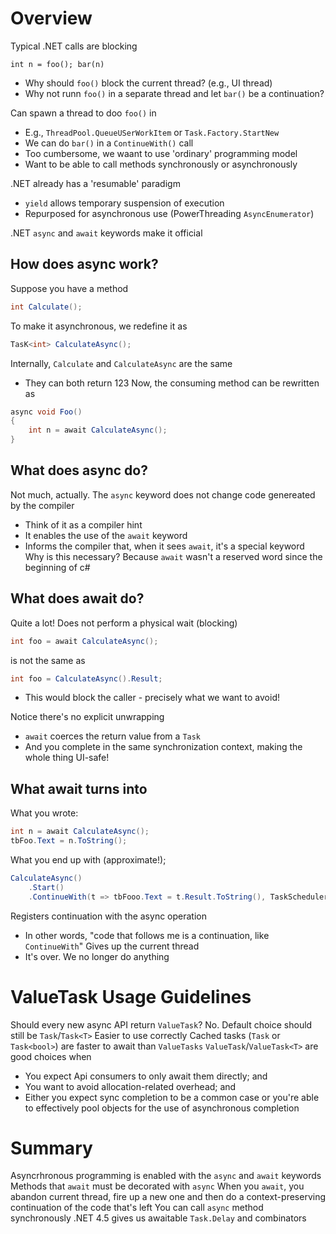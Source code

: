 ﻿# Overview
Typical .NET calls are blocking
```
int n = foo(); bar(n)
```
- Why should `foo()` block the current thread? (e.g., UI thread)
- Why not runn `foo()` in a separate thread and let `bar()` be a continuation?

Can spawn a thread to doo `foo()` in
- E.g., `ThreadPool.QueueUSerWorkItem` or `Task.Factory.StartNew`
- We can do `bar()` in a `ContinueWith()` call
- Too cumbersome, we waant to use 'ordinary' programming model
- Want to be able to call methods synchronously or asynchronously

.NET already has a 'resumable' paradigm
- `yield` allows temporary suspension of execution
- Repurposed for asynchronous use (PowerThreading `AsyncEnumerator`) 

.NET `async` and `await` keywords make it official

## How does async work?
Suppose you have a method
```c#
int Calculate();
```
To make it asynchronous, we redefine it as
```c#
TasK<int> CalculateAsync();
```
Internally, `Calculate` and `CalculateAsync` are the same
- They can both return 123
Now, the consuming method can be rewritten as
```c#
async void Foo()
{
	int n = await CalculateAsync();
}
```

## What does async do?
Not much, actually.
The `async` keyword does not change code genereated by the compiler
- Think of it as a compiler hint
- It enables the use of the `await` keyword
- Informs the compiler that, when it sees `await`, it's a special keyword
Why is this necessary? Because `await` wasn't a reserved word since the beginning of c#

## What does await do?
Quite a lot!
Does not perform a physical wait (blocking)
```c#
int foo = await CalculateAsync();
```

is not the same as
```c#
int foo = CalculateAsync().Result;
```
- This would block the caller - precisely what we want to avoid!

Notice there's no explicit unwrapping
- `await` coerces the return value from a `Task`
- And you complete in the same synchronization context, making the whole thing UI-safe!

## What await turns into
What you wrote: 
```c#
int n = await CalculateAsync();
tbFoo.Text = n.ToString();
```
What you end up with (approximate!);
```c#
CalculateAsync()
	.Start()
	.ContinueWith(t => tbFooo.Text = t.Result.ToString(), TaskScheduler.FromCurrentSynchronizationContext())` 
```

Registers continuation with the async operation
- In other words, "code that follows me is a continuation, like `ContinueWith`"
Gives up the current thread
- It's over. We no longer do anything

# ValueTask Usage Guidelines
Should every new async API return `ValueTask`? No. 
Default choice should still be `Task`/`Task<T>`
Easier to use correctly
Cached tasks (`Task` or `Task<bool>`) are faster to await than `ValueTasks`
`ValueTask`/`ValueTask<T>` are good choices when 
- You expect Api consumers to only await them directly; and
- You want to avoid allocation-related overhead; and 
- Either you expect sync completion to be a common case or you're able to effectively pool objects for the use of asynchronous completion

# Summary
Asyncrhronous programming is enabled with the `async` and `await` keywords
Methods that `await` must be decorated with `async`
When you `await`, you abandon current thread, fire up a new one and then do a context-preserving continuation of the code that's left
You can call `async` method synchronously
.NET 4.5 gives us awaitable `Task.Delay` and combinators